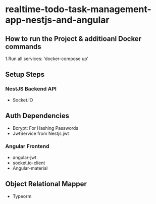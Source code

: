 # realtime-todo-task-management-app-nestjs-and-angular

## How to run the Project & additioanl Docker commands
1.Run all services: 'docker-compose up'

## Setup Steps

### NestJS Backend API
- Socket.IO

## Auth Dependencies
- Bcrypt: For Hashing Passwords
- JwtService from Nestjs jwt

### Angular Frontend
- angular-jwt
- socket.io-client
- Angular-material

## Object Relational Mapper
- Typeorm

